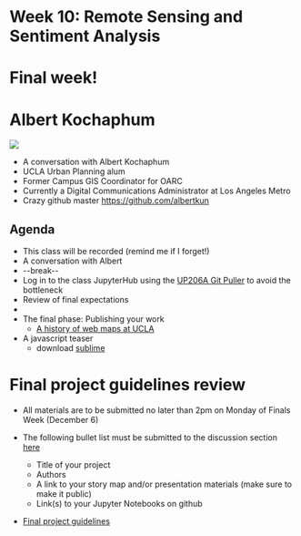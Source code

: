 # Week 10: Remote Sensing and Sentiment Analysis

# Final week!

# Albert Kochaphum
<img src="https://avatars.githubusercontent.com/u/8574425?v=4">

*   A conversation with Albert Kochaphum
   * UCLA Urban Planning alum
   * Former Campus GIS Coordinator for OARC
   * Currently a Digital Communications Administrator at Los Angeles Metro
   * Crazy github master https://github.com/albertkun  

## Agenda

*   This class will be recorded (remind me if I forget!)
*   A conversation with Albert
*   --break--
*   Log in to the class JupyterHub using the [UP206A Git Puller](https://jupyter.idre.ucla.edu/hub/user-redirect/git-pull?repo=https%3A%2F%2Fgithub.com%2Fyohman%2F21F-UP206A&urlpath=lab%2Ftree%2F21F-UP206A%2F&branch=master) to avoid the bottleneck
*   Review of final expectations
*   
*   The final phase: Publishing your work
    *   [A history of web maps at UCLA](https://docs.google.com/presentation/d/1FMFzxBifgu_DxXQ-L0KhlHV8zpneN3a_N380L8k7_k8/edit?usp=sharing)
*   A javascript teaser
    - download [sublime](https://www.sublimetext.com/)

# Final project guidelines review

- All materials are to be submitted no later than 2pm on Monday of Finals Week (December 6)
- The following bullet list must be submitted to the discussion section [here](https://github.com/yohman/21F-UP206A/discussions/16)
   - Title of your project
   - Authors
   - A link to your story map and/or presentation materials (make sure to make it public)
   - Link(s) to your Jupyter Notebooks on github


- [Final project guidelines](../../Midterm%20and%20Finals/readme.md)
